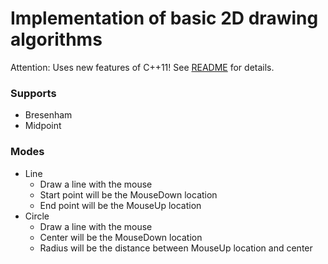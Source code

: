 # Implementation of basic 2D drawing algorithms 

Attention: Uses new features of C++11! See [README](https://github.com/jschmer/MedienInformatik) for details.

### Supports
* Bresenham
* Midpoint

### Modes
* Line
    * Draw a line with the mouse
    * Start point will be the MouseDown location
    * End point will be the MouseUp location
* Circle
    * Draw a line with the mouse
    * Center will be the MouseDown location
    * Radius will be the distance between MouseUp location and center